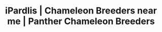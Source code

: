 ---
title: "iPardlis | Chameleon Breeders near me | Panther Chameleon Breeders"
header_title: "iPardalis | Chameleon Breeders"
description: "We are chameleon breeders located in Poolesville, Maryland, who specialize in yellow-bodied and red-bodied Furcifer pardalis."
draft: false
banner: img/ambilobe/papafee/papafee3
---